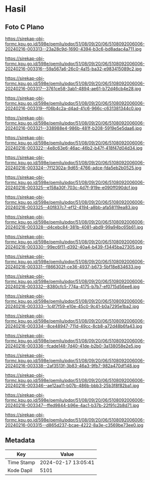 # Hasil

## Foto C Plano

https://sirekap-obj-formc.kpu.go.id/598e/pemilu/pdpr/51/08/09/20/06/5108092006006-20240216-003313--23a28c9d-1690-4394-b3c6-bd8adac4a711.jpg

https://sirekap-obj-formc.kpu.go.id/598e/pemilu/pdpr/51/08/09/20/06/5108092006006-20240216-003316--59a567a6-26c0-4a15-ba32-e983415089c2.jpg

https://sirekap-obj-formc.kpu.go.id/598e/pemilu/pdpr/51/08/09/20/06/5108092006006-20240216-003317--3761ce58-3ab1-4894-ae61-b72d46cb4e28.jpg

https://sirekap-obj-formc.kpu.go.id/598e/pemilu/pdpr/51/08/09/20/06/5108092006006-20240216-003319--f06b4c2a-d4ad-41c6-966c-c631381344c0.jpg

https://sirekap-obj-formc.kpu.go.id/598e/pemilu/pdpr/51/08/09/20/06/5108092006006-20240216-003321--338988e4-986b-481f-b208-5919e5e5daa6.jpg

https://sirekap-obj-formc.kpu.go.id/598e/pemilu/pdpr/51/08/09/20/06/5108092006006-20240216-003322--4e8c63e6-46ac-46b2-b47f-418f47d04d34.jpg

https://sirekap-obj-formc.kpu.go.id/598e/pemilu/pdpr/51/08/09/20/06/5108092006006-20240216-003324--7f12302a-9d65-4766-adce-fda5eb2b0525.jpg

https://sirekap-obj-formc.kpu.go.id/598e/pemilu/pdpr/51/08/09/20/06/5108092006006-20240216-003325--e158a30f-703c-4d7f-919e-e090ff090dcf.jpg

https://sirekap-obj-formc.kpu.go.id/598e/pemilu/pdpr/51/08/09/20/06/5108092006006-20240216-003325--40f837c7-ef12-4194-a8bb-afa58119ea83.jpg

https://sirekap-obj-formc.kpu.go.id/598e/pemilu/pdpr/51/08/09/20/06/5108092006006-20240216-003328--d4cebc84-381b-4081-abd9-99a94bc65b61.jpg

https://sirekap-obj-formc.kpu.go.id/598e/pemilu/pdpr/51/08/09/20/06/5108092006006-20240216-003330--99ec6f11-d392-40a4-b439-f3445ba27305.jpg

https://sirekap-obj-formc.kpu.go.id/598e/pemilu/pdpr/51/08/09/20/06/5108092006006-20240216-003331--f866302f-ce36-4937-b673-5bf18e834633.jpg

https://sirekap-obj-formc.kpu.go.id/598e/pemilu/pdpr/51/08/09/20/06/5108092006006-20240216-003332--8380cfc5-774a-4175-b7b7-ef0715d56ee6.jpg

https://sirekap-obj-formc.kpu.go.id/598e/pemilu/pdpr/51/08/09/20/06/5108092006006-20240216-003333--1c4f7f59-e10e-45c0-9c41-b0a7295e1ba2.jpg

https://sirekap-obj-formc.kpu.go.id/598e/pemilu/pdpr/51/08/09/20/06/5108092006006-20240216-003334--8ce48947-711d-49cc-8cb8-a72d48b6fa43.jpg

https://sirekap-obj-formc.kpu.go.id/598e/pemilu/pdpr/51/08/09/20/06/5108092006006-20240216-003336--fcade148-7d40-41de-b2b0-3a138058e2e5.jpg

https://sirekap-obj-formc.kpu.go.id/598e/pemilu/pdpr/51/08/09/20/06/5108092006006-20240216-003338--2af3513f-3b83-46a3-9fb7-982a470df148.jpg

https://sirekap-obj-formc.kpu.go.id/598e/pemilu/pdpr/51/08/09/20/06/5108092006006-20240216-003346--ae12aa11-b07b-486b-bbb3-25b3f8f82ba1.jpg

https://sirekap-obj-formc.kpu.go.id/598e/pemilu/pdpr/51/08/09/20/06/5108092006006-20240216-003347--ffed9844-b96e-4ac1-b37b-22f91c2b8d71.jpg

https://sirekap-obj-formc.kpu.go.id/598e/pemilu/pdpr/51/08/09/20/06/5108092006006-20240216-003315--d865d237-bcae-4222-8a3e-c3569be73ee0.jpg


## Metadata

| Key        | Value               |
| ---------- | ------------------- |
| Time Stamp | 2024-02-17 13:05:41 |
| Kode Dapil | 5101                |



